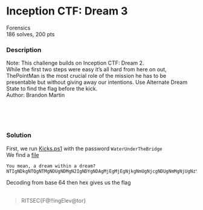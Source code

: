 # Inception CTF: Dream 3

Forensics<br/>
186 solves, 200 pts<br/>

### Description
Note: This challenge builds on Inception CTF: Dream 2.<br/>
While the first two steps were easy it’s all hard from here on out, ThePointMan is the most crucial role of the mission he has to be presentable but without giving away our intentions. Use Alternate Dream State to find the flag before the kick.<br/>
Author: Brandon Martin<br/>

<br/><br/><br/>

### Solution
First, we run [Kicks.ps1](./Assets/Inception%20CTF/InceptionCTFRITSEC/Reality/VanChase/Kicks.ps1) with the password `WaterUnderTheBridge`<br/>
We find a [file](./Assets/Inception%20CTF/InceptionCTFRITSEC/Reality/VanChase/dreamwithindream)<br/>
````
You mean, a dream within a dream? NTIgNDkgNTQgNTMgNDUgNDMgN2IgNDYgNDAgMjEgMjEgNjkgNmUgNjcgNDUgNmMgNjUgNzYgNDAgNzQgNmYgNzIgN2Q=
````
Decoding from base 64 then hex gives us the flag<br/>
<br/>
> RITSEC{F@!!ingElev@tor}
